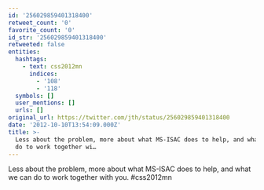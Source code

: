 ```yaml
---
id: '256029859401318400'
retweet_count: '0'
favorite_count: '0'
id_str: '256029859401318400'
retweeted: false
entities:
  hashtags:
    - text: css2012mn
      indices:
        - '108'
        - '118'
  symbols: []
  user_mentions: []
  urls: []
original_url: https://twitter.com/jth/status/256029859401318400
date: '2012-10-10T13:54:09.000Z'
title: >-
  Less about the problem, more about what MS-ISAC does to help, and what we can
  do to work together wi…
---
```


Less about the problem, more about what MS-ISAC does to help, and what we can do to work together with you. #css2012mn